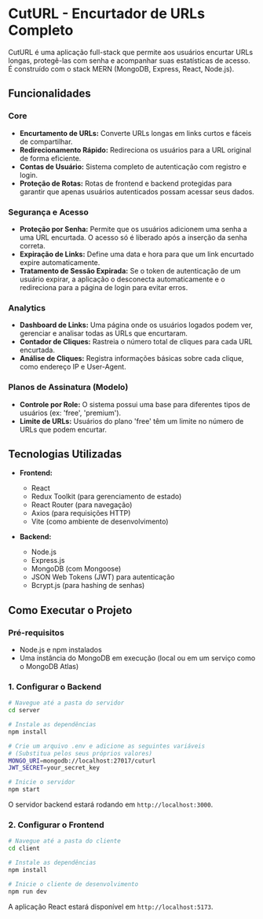 # CutURL - Encurtador de URLs Completo

CutURL é uma aplicação full-stack que permite aos usuários encurtar URLs longas, protegê-las com senha e acompanhar suas estatísticas de acesso. É construído com o stack MERN (MongoDB, Express, React, Node.js).

## Funcionalidades

### Core
- **Encurtamento de URLs:** Converte URLs longas em links curtos e fáceis de compartilhar.
- **Redirecionamento Rápido:** Redireciona os usuários para a URL original de forma eficiente.
- **Contas de Usuário:** Sistema completo de autenticação com registro e login.
- **Proteção de Rotas:** Rotas de frontend e backend protegidas para garantir que apenas usuários autenticados possam acessar seus dados.

### Segurança e Acesso
- **Proteção por Senha:** Permite que os usuários adicionem uma senha a uma URL encurtada. O acesso só é liberado após a inserção da senha correta.
- **Expiração de Links:** Define uma data e hora para que um link encurtado expire automaticamente.
- **Tratamento de Sessão Expirada:** Se o token de autenticação de um usuário expirar, a aplicação o desconecta automaticamente e o redireciona para a página de login para evitar erros.

### Analytics
- **Dashboard de Links:** Uma página onde os usuários logados podem ver, gerenciar e analisar todas as URLs que encurtaram.
- **Contador de Cliques:** Rastreia o número total de cliques para cada URL encurtada.
- **Análise de Cliques:** Registra informações básicas sobre cada clique, como endereço IP e User-Agent.

### Planos de Assinatura (Modelo)
- **Controle por Role:** O sistema possui uma base para diferentes tipos de usuários (ex: 'free', 'premium').
- **Limite de URLs:** Usuários do plano 'free' têm um limite no número de URLs que podem encurtar.

## Tecnologias Utilizadas

- **Frontend:**
  - React
  - Redux Toolkit (para gerenciamento de estado)
  - React Router (para navegação)
  - Axios (para requisições HTTP)
  - Vite (como ambiente de desenvolvimento)

- **Backend:**
  - Node.js
  - Express.js
  - MongoDB (com Mongoose)
  - JSON Web Tokens (JWT) para autenticação
  - Bcrypt.js (para hashing de senhas)

## Como Executar o Projeto

### Pré-requisitos
- Node.js e npm instalados
- Uma instância do MongoDB em execução (local ou em um serviço como o MongoDB Atlas)

### 1. Configurar o Backend

```bash
# Navegue até a pasta do servidor
cd server

# Instale as dependências
npm install

# Crie um arquivo .env e adicione as seguintes variáveis
# (Substitua pelos seus próprios valores)
MONGO_URI=mongodb://localhost:27017/cuturl
JWT_SECRET=your_secret_key

# Inicie o servidor
npm start
```

O servidor backend estará rodando em `http://localhost:3000`.

### 2. Configurar o Frontend

```bash
# Navegue até a pasta do cliente
cd client

# Instale as dependências
npm install

# Inicie o cliente de desenvolvimento
npm run dev
```

A aplicação React estará disponível em `http://localhost:5173`.
